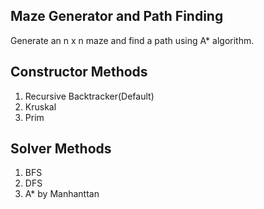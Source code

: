 ## Maze Generator and Path Finding
Generate an n x n maze and find a path using A* algorithm.

## Constructor Methods

1. Recursive Backtracker(Default)
2. Kruskal
3. Prim



## Solver Methods

1. BFS
2. DFS
3. A* by Manhanttan




